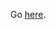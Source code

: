 Go [here](https://gemini.google.com/app/cda3cf54eecb932d?utm_source=app_launcher&utm_medium=owned&utm_campaign=base_all).
